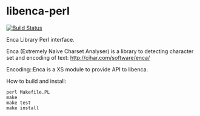 libenca-perl
============
[![Build Status](https://travis-ci.org/alistratov/libenca-perl.png?branch=master)](https://travis-ci.org/alistratov/libenca-perl)

Enca Library Perl interface.

Enca (Extremely Naive Charset Analyser) is a library to detecting character set and encoding of text:
http://cihar.com/software/enca/

Encoding::Enca is a XS module to provide API to libenca.

How to build and install:

    perl Makefile.PL
    make
    make test
    make install
